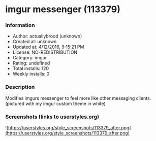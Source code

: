 # imgur messenger (113379)

### Information
- Author: actuallybrood (unknown)
- Created at: unknown
- Updated at: 4/12/2016, 9:15:21 PM
- License: NO-REDISTRIBUTION
- Category: imgur
- Rating: undefined
- Total installs: 120
- Weekly installs: 0


### Description
Modifies imgurs messenger to feel more like other messaging clients.
(pictured with my imgur custom theme in white)


### Screenshots (links to userstyles.org)
![https://userstyles.org/style_screenshots/113379_after.png](https://userstyles.org/style_screenshots/113379_after.png)


